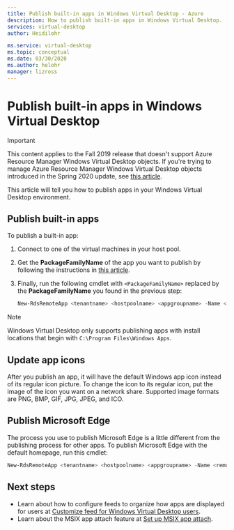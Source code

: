 ```yaml
---
title: Publish built-in apps in Windows Virtual Desktop - Azure
description: How to publish built-in apps in Windows Virtual Desktop.
services: virtual-desktop
author: Heidilohr

ms.service: virtual-desktop
ms.topic: conceptual
ms.date: 03/30/2020
ms.author: helohr
manager: lizross
---
```

# Publish built-in apps in Windows Virtual Desktop

>[!IMPORTANT]
>This content applies to the Fall 2019 release that doesn't support Azure Resource Manager Windows Virtual Desktop objects. If you're trying to manage Azure Resource Manager Windows Virtual Desktop objects introduced in the Spring 2020 update, see [this article](../publish-apps.md).

This article will tell you how to publish apps in your Windows Virtual Desktop environment.

## Publish built-in apps

To publish a built-in app:

1. Connect to one of the virtual machines in your host pool.
2. Get the **PackageFamilyName** of the app you want to publish by following the instructions in [this article](/powershell/module/appx/get-appxpackage?view=win10-ps/).
3. Finally, run the following cmdlet with `<PackageFamilyName>` replaced by the **PackageFamilyName** you found in the previous step:
   
   ```powershell
   New-RdsRemoteApp <tenantname> <hostpoolname> <appgroupname> -Name <remoteappname> -FriendlyName <remoteappname> -FilePath "shell:appsFolder\<PackageFamilyName>!App"
   ```

>[!NOTE]
> Windows Virtual Desktop only supports publishing apps with install locations that begin with `C:\Program Files\Windows Apps`.

## Update app icons

After you publish an app, it will have the default Windows app icon instead of its regular icon picture. To change the icon to its regular icon, put the image of the icon you want on a network share. Supported image formats are PNG, BMP, GIF, JPG, JPEG, and ICO.

## Publish Microsoft Edge

The process you use to publish Microsoft Edge is a little different from the publishing process for other apps. To publish Microsoft Edge with the default homepage, run this cmdlet:

```powershell
New-RdsRemoteApp <tenantname> <hostpoolname> <appgroupname> -Name <remoteappname> -FriendlyName <remoteappname> -FilePath "shell:Appsfolder\Microsoft.MicrosoftEdge_8wekyb3d8bbwe!MicrosoftEdge" 
```

## Next steps

- Learn about how to configure feeds to organize how apps are displayed for users at [Customize feed for Windows Virtual Desktop users](customize-feed-virtual-desktop-users-2019.md).
- Learn about the MSIX app attach feature at [Set up MSIX app attach](../app-attach.md).

